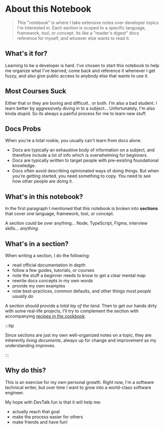 # About this Notebook

> This "notebook" is where I take extensive notes over developer topics I'm interested in. Each section is scoped to a specific language, framework, tool, or concept. Its like a "reader's digest" docs reference for myself, and whoever else wants to read it.

## What's it for?

Learning to be a developer is hard. I've chosen to start this notebook to help me organize what I've learned, come back and reference it whenever I get fuzzy, and also give public access to anybody else that wants to use it.

## Most Courses Suck

Either that or they are boring and difficult.. or both. I'm also a bad student. I learn better by aggressively diving in to a subject... Unfortunately, I'm also kinda stupid. So its always a painful process for me to learn new stuff.

## Docs Probs

When you're a total rookie, you usually can't learn from docs alone.

- Docs are typically an exhaustive body of information on a subject, and therefore include a lot of info which is overwhelming for beginners. 
- Docs are typically written to target people with pre-existing foundational knowledge. 
- Docs often avoid describing opinionated ways of doing things. But when you're getting started, you need something to copy. You need to see how other people are doing it.

## What's in this notebook?

In the first paragraph I mentioned that this notebook is broken into **sections** that cover one language, framework, tool, or concept.

A section could be over anything... Node, TypeScript, Figma, interview skills... *anything*.

## What's in a section?

When writing a section, I do the following:

- read official documentation in depth
- follow a few guides, tutorials, or courses
- note the stuff a beginner needs to know to get a clear mental map
- rewrite docs concepts in my own words
- provide my own examples
- note best-practices, common defaults, and other things *most people usually do*

A section should provide a *total lay of the land*. Then to get our hands dirty with some real-life projects, I'll try to complement the section with accompanying [recipes in the cookbook](/cookbook/whats-a-recipe.md).

:::tip 

Since sections are just my own well-organized notes on a topic, they are inherently *living documents*, always up for change and improvement as my understanding improves.

:::


## Why do this?

This is an exercise for my own personal growth. Right now, I'm a software technical writer, but over time I want to grow into a world-class software engineer. 

My hope with DevTalk.fun is that it will help me:
- actually reach that goal
- make the process easier for others
- make friends and have fun!